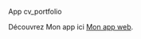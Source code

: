 App cv_portfolio

Découvrez Mon app ici [Mon app web]( https://christophecatherine.github.io/cv_portfolio/).

